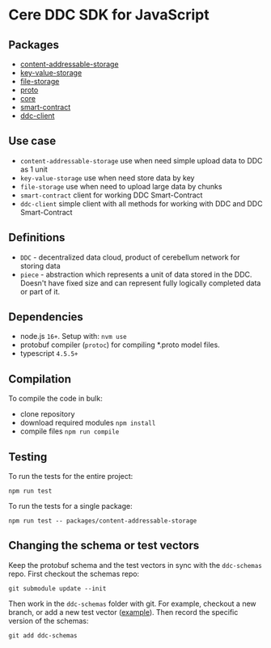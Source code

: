 # Cere DDC SDK for JavaScript

## Packages

- [content-addressable-storage](packages/content-addressable-storage/README.md)
- [key-value-storage](packages/key-value-storage/README.md)
- [file-storage](packages/file-storage/README.md)
- [proto](packages/proto/README.md)
- [core](packages/core/README.md)
- [smart-contract](packages/smart-contract/README.md)
- [ddc-client](packages/ddc-client/README.md)

## Use case

- `content-addressable-storage` use when need simple upload data to DDC as 1 unit
- `key-value-storage` use when need store data by key
- `file-storage` use when need to upload large data by chunks
- `smart-contract` client for working DDC Smart-Contract
- `ddc-client` simple client with all methods for working with DDC and DDC Smart-Contract

## Definitions

- `DDC` - decentralized data cloud, product of cerebellum network for storing data
- `piece` - abstraction which represents a unit of data stored in the DDC.
Doesn't have fixed size and can represent fully logically completed data or part of it.

## Dependencies

- node.js `16+`. Setup with: `nvm use`
- protobuf compiler (`protoc`) for compiling *.proto model files.
- typescript `4.5.5+`

## Compilation

To compile the code in bulk:

- clone repository
- download required modules ```npm install```
- compile files ```npm run compile```

## Testing

To run the tests for the entire project:
```shell
npm run test
```

To run the tests for a single package:

```shell
npm run test -- packages/content-addressable-storage
```

## Changing the schema or test vectors

Keep the protobuf schema and the test vectors in sync with the `ddc-schemas` repo.
First checkout the schemas repo:

    git submodule update --init

Then work in the `ddc-schemas` folder with git. For example, checkout a new branch, or add a new test vector ([example](packages/content-addressable-storage/src/ContentAddressableStorage.spec.ts)). Then record the specific version of the schemas:

    git add ddc-schemas
